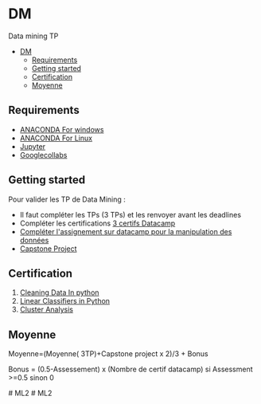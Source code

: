 # DM
Data mining TP



<!-- START doctoc generated TOC please keep comment here to allow auto update -->
<!-- DON'T EDIT THIS SECTION, INSTEAD RE-RUN doctoc TO UPDATE -->


- [DM](#dm)
  - [Requirements](#requirements)
  - [Getting started](#getting-started)
  - [Certification](#certification)
  - [Moyenne](#moyenne)

<!-- END doctoc generated TOC please keep comment here to allow auto update -->

## Requirements

* [ANACONDA For windows][ANACONDA] 
* [ANACONDA For Linux][ANACONDA]
* [Jupyter][Jup]
* [Googlecollabs][clb]

## Getting started 
Pour valider les TP de Data Mining :
- Il faut compléter les TPs (3 TPs) et les renvoyer avant les deadlines
- Compléter les certifications [3 certifs Datacamp](#Certification)
- [Compléter l'assignement sur datacamp pour la manipulation des données ][admp]
- [Capstone Project][cp]



## Certification

1. [Cleaning Data In python ][cdi]
2. [Linear Classifiers in Python][lcp]
3. [Cluster Analysis][cap]


## Moyenne
Moyenne=(Moyenne( 3TP)+Capstone project x 2)/3 + Bonus

Bonus = (0.5-Assessement) x (Nombre de certif datacamp) si Assessment >=0.5
                              sinon 0

[ANACONDA]: https://www.anaconda.com/products/individual
[Jup]: https://jupyter.org/
[TP1]: https://github.com/nevermind78/DM/tree/master/TP1
[tp4]: https://github.com/nevermind78/DM/tree/master/TP4
[cdi]: https://learn.datacamp.com/courses/cleaning-data-in-python
[lcp]: https://learn.datacamp.com/courses/linear-classifiers-in-python
[cap]: https://learn.datacamp.com/courses/cluster-analysis-in-python
[admp]:https://assessment.datacamp.com/data-manipulation-with-python
[cp]: https://learn.datacamp.com/projects
[clb]:https://colab.research.google.com/notebooks/intro.ipynb

#   M L 2  
 #   M L 2  
 